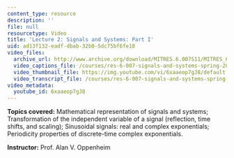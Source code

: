 ```yaml
---
content_type: resource
description: ''
file: null
resourcetype: Video
title: 'Lecture 2: Signals and Systems: Part I'
uid: ad13f132-eadf-dbab-32b0-5dc75bf6fe18
video_files:
  archive_url: http://www.archive.org/download/MITRES.6.007S11/MITRES_6-007S11lec02_300k.mp4
  video_captions_file: /courses/res-6-007-signals-and-systems-spring-2011/14d408208688577f9d1969ba13b49126_6xaaeop7gJ8.vtt
  video_thumbnail_file: https://img.youtube.com/vi/6xaaeop7gJ8/default.jpg
  video_transcript_file: /courses/res-6-007-signals-and-systems-spring-2011/5088464b392ebffd0a9bc51eb4fe814d_6xaaeop7gJ8.pdf
video_metadata:
  youtube_id: 6xaaeop7gJ8
---
```


**Topics covered:** Mathematical representation of signals and systems; Transformation of the independent variable of a signal (reflection, time shifts, and scaling); Sinusoidal signals: real and complex exponentials; Periodicity properties of discrete-time complex exponentials.

**Instructor:** Prof. Alan V. Oppenheim